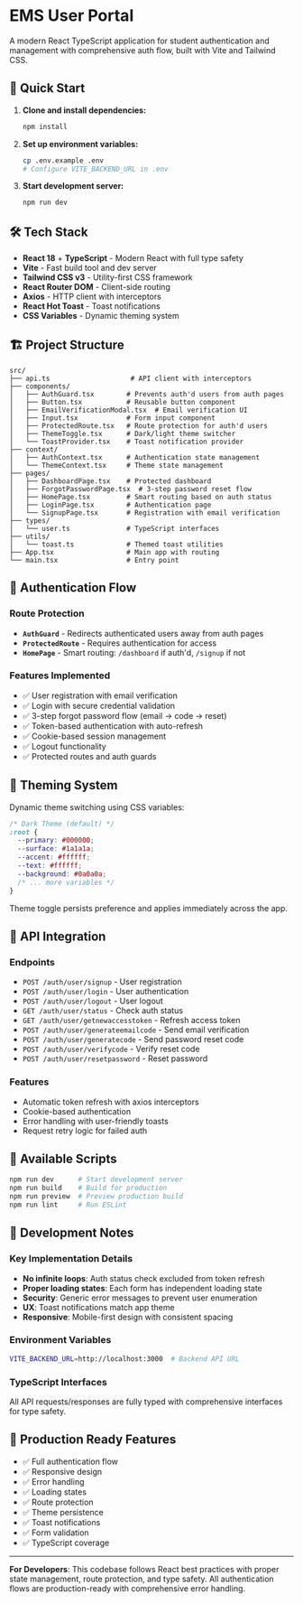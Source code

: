 # EMS User Portal

A modern React TypeScript application for student authentication and management with comprehensive auth flow, built with Vite and Tailwind CSS.

## 🚀 Quick Start

1. **Clone and install dependencies:**
   ```bash
   npm install
   ```

2. **Set up environment variables:**
   ```bash
   cp .env.example .env
   # Configure VITE_BACKEND_URL in .env
   ```

3. **Start development server:**
   ```bash
   npm run dev
   ```

## 🛠️ Tech Stack

- **React 18** + **TypeScript** - Modern React with full type safety
- **Vite** - Fast build tool and dev server
- **Tailwind CSS v3** - Utility-first CSS framework
- **React Router DOM** - Client-side routing
- **Axios** - HTTP client with interceptors
- **React Hot Toast** - Toast notifications
- **CSS Variables** - Dynamic theming system

## 🏗️ Project Structure

```
src/
├── api.ts                    # API client with interceptors
├── components/
│   ├── AuthGuard.tsx        # Prevents auth'd users from auth pages
│   ├── Button.tsx           # Reusable button component
│   ├── EmailVerificationModal.tsx  # Email verification UI
│   ├── Input.tsx            # Form input component
│   ├── ProtectedRoute.tsx   # Route protection for auth'd users
│   ├── ThemeToggle.tsx      # Dark/light theme switcher
│   └── ToastProvider.tsx    # Toast notification provider
├── context/
│   ├── AuthContext.tsx      # Authentication state management
│   └── ThemeContext.tsx     # Theme state management
├── pages/
│   ├── DashboardPage.tsx    # Protected dashboard
│   ├── ForgotPasswordPage.tsx  # 3-step password reset flow
│   ├── HomePage.tsx         # Smart routing based on auth status
│   ├── LoginPage.tsx        # Authentication page
│   └── SignupPage.tsx       # Registration with email verification
├── types/
│   └── user.ts              # TypeScript interfaces
├── utils/
│   └── toast.ts             # Themed toast utilities
├── App.tsx                  # Main app with routing
└── main.tsx                 # Entry point
```

## 🔐 Authentication Flow

### Route Protection
- **`AuthGuard`** - Redirects authenticated users away from auth pages
- **`ProtectedRoute`** - Requires authentication for access
- **`HomePage`** - Smart routing: `/dashboard` if auth'd, `/signup` if not

### Features Implemented
- ✅ User registration with email verification
- ✅ Login with secure credential validation
- ✅ 3-step forgot password flow (email → code → reset)
- ✅ Token-based authentication with auto-refresh
- ✅ Cookie-based session management
- ✅ Logout functionality
- ✅ Protected routes and auth guards

## 🎨 Theming System

Dynamic theme switching using CSS variables:

```css
/* Dark Theme (default) */
:root {
  --primary: #000000;
  --surface: #1a1a1a;
  --accent: #ffffff;
  --text: #ffffff;
  --background: #0a0a0a;
  /* ... more variables */
}
```

Theme toggle persists preference and applies immediately across the app.

## 📡 API Integration

### Endpoints
- `POST /auth/user/signup` - User registration
- `POST /auth/user/login` - User authentication  
- `POST /auth/user/logout` - User logout
- `GET /auth/user/status` - Check auth status
- `GET /auth/user/getnewaccesstoken` - Refresh access token
- `POST /auth/user/generateemailcode` - Send email verification
- `POST /auth/user/generatecode` - Send password reset code
- `POST /auth/user/verifycode` - Verify reset code
- `POST /auth/user/resetpassword` - Reset password

### Features
- Automatic token refresh with axios interceptors
- Cookie-based authentication
- Error handling with user-friendly toasts
- Request retry logic for failed auth

## 🚀 Available Scripts

```bash
npm run dev      # Start development server
npm run build    # Build for production  
npm run preview  # Preview production build
npm run lint     # Run ESLint
```

## 🔧 Development Notes

### Key Implementation Details
- **No infinite loops**: Auth status check excluded from token refresh
- **Proper loading states**: Each form has independent loading state
- **Security**: Generic error messages to prevent user enumeration
- **UX**: Toast notifications match app theme
- **Responsive**: Mobile-first design with consistent spacing

### Environment Variables
```bash
VITE_BACKEND_URL=http://localhost:3000  # Backend API URL
```

### TypeScript Interfaces
All API requests/responses are fully typed with comprehensive interfaces for type safety.

## 🎯 Production Ready Features

- ✅ Full authentication flow
- ✅ Responsive design
- ✅ Error handling
- ✅ Loading states
- ✅ Route protection
- ✅ Theme persistence
- ✅ Toast notifications
- ✅ Form validation
- ✅ TypeScript coverage

---

**For Developers**: This codebase follows React best practices with proper state management, route protection, and type safety. All authentication flows are production-ready with comprehensive error handling.
